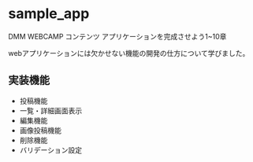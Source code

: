 # sample_app
DMM WEBCAMP コンテンツ アプリケーションを完成させよう1~10章

webアプリケーションには欠かせない機能の開発の仕方について学びました。

## 実装機能
* 投稿機能
* 一覧・詳細画面表示
* 編集機能
* 画像投稿機能
* 削除機能
* バリデーション設定
